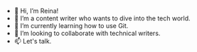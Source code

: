- 👋 Hi, I’m Reina!
- 👀 I’m a content writer who wants to dive into the tech world.
- 🌱 I’m currently learning how to use Git.
- 💞️ I’m looking to collaborate with technical writers.
- 📫 Let's talk.

<!---
ra-regis/ra-regis is a ✨ special ✨ repository because its `README.md` (this file) appears on your GitHub profile.
You can click the Preview link to take a look at your changes.
--->
